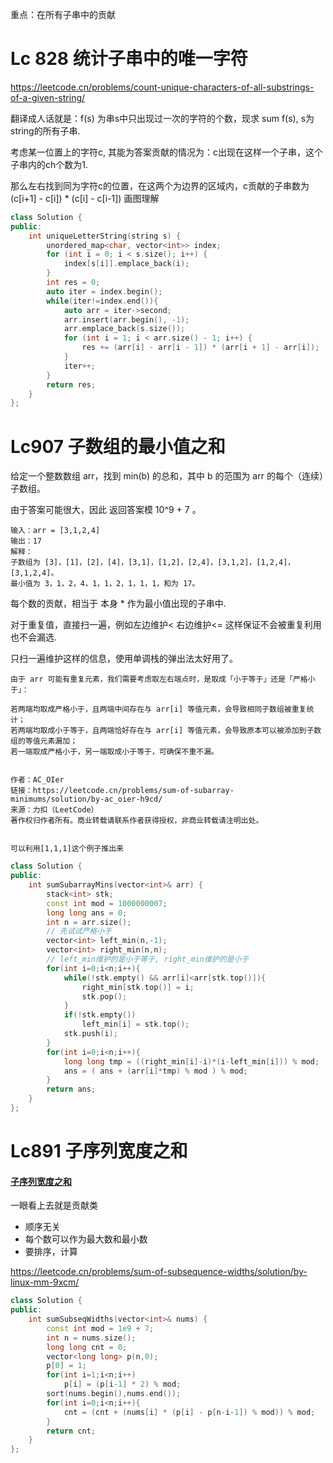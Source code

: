 重点：在所有子串中的贡献



# Lc 828 统计子串中的唯一字符

https://leetcode.cn/problems/count-unique-characters-of-all-substrings-of-a-given-string/

翻译成人话就是：f(s) 为串s中只出现过一次的字符的个数，现求 sum f(s), s为string的所有子串.

考虑某一位置上的字符c, 其能为答案贡献的情况为：c出现在这样一个子串，这个子串内的ch个数为1. 

那么左右找到同为字符c的位置，在这两个为边界的区域内，c贡献的子串数为 (c[i+1] - c[i]) * (c[i] - c[i-1]) 画图理解

```cpp
class Solution {
public:
    int uniqueLetterString(string s) {
        unordered_map<char, vector<int>> index;
        for (int i = 0; i < s.size(); i++) {
            index[s[i]].emplace_back(i);
        }
        int res = 0;
        auto iter = index.begin();
        while(iter!=index.end()){
            auto arr = iter->second;
            arr.insert(arr.begin(), -1);
            arr.emplace_back(s.size());
            for (int i = 1; i < arr.size() - 1; i++) {
                res += (arr[i] - arr[i - 1]) * (arr[i + 1] - arr[i]);
            }
            iter++;
        }
        return res;
    }
};
```



# Lc907 子数组的最小值之和

给定一个整数数组 arr，找到 min(b) 的总和，其中 b 的范围为 arr 的每个（连续）子数组。

由于答案可能很大，因此 返回答案模 10^9 + 7 。



```
输入：arr = [3,1,2,4]
输出：17
解释：
子数组为 [3]，[1]，[2]，[4]，[3,1]，[1,2]，[2,4]，[3,1,2]，[1,2,4]，[3,1,2,4]。 
最小值为 3，1，2，4，1，1，2，1，1，1，和为 17。

```



每个数的贡献，相当于 本身 * 作为最小值出现的子串中.

对于重复值，直接扫一遍，例如左边维护< 右边维护<= 这样保证不会被重复利用也不会漏选.

只扫一遍维护这样的信息，使用单调栈的弹出法太好用了。



```
由于 arr 可能有重复元素，我们需要考虑取左右端点时，是取成「小于等于」还是「严格小于」：

若两端均取成严格小于，且两端中间存在与 arr[i] 等值元素，会导致相同子数组被重复统计；
若两端均取成小于等于，且两端恰好存在与 arr[i] 等值元素，会导致原本可以被添加到子数组的等值元素漏加；
若一端取成严格小于，另一端取成小于等于，可确保不重不漏。


作者：AC_OIer
链接：https://leetcode.cn/problems/sum-of-subarray-minimums/solution/by-ac_oier-h9cd/
来源：力扣（LeetCode）
著作权归作者所有。商业转载请联系作者获得授权，非商业转载请注明出处。


可以利用[1,1,1]这个例子推出来
```



```c++
class Solution {
public:
    int sumSubarrayMins(vector<int>& arr) {
        stack<int> stk;
        const int mod = 1000000007;
        long long ans = 0;
        int n = arr.size();
        // 先试试严格小于
        vector<int> left_min(n,-1);
        vector<int> right_min(n,n);
        // left_min维护的是小于等于, right_min维护的是小于
        for(int i=0;i<n;i++){
            while(!stk.empty() && arr[i]<arr[stk.top()]){
                right_min[stk.top()] = i;
                stk.pop();
            }
            if(!stk.empty())
                left_min[i] = stk.top();
            stk.push(i);
        }
        for(int i=0;i<n;i++){
            long long tmp = ((right_min[i]-i)*(i-left_min[i])) % mod;
            ans = ( ans + (arr[i]*tmp) % mod ) % mod;
        }
        return ans;
    }
};
```





# Lc891 子序列宽度之和

#### [子序列宽度之和](https://leetcode.cn/problems/sum-of-subsequence-widths/)

一眼看上去就是贡献类

* 顺序无关
* 每个数可以作为最大数和最小数
* 要排序，计算

https://leetcode.cn/problems/sum-of-subsequence-widths/solution/by-linux-mm-9xcm/

```c++
class Solution {
public:
    int sumSubseqWidths(vector<int>& nums) {
        const int mod = 1e9 + 7;
        int n = nums.size();
        long long cnt = 0;
        vector<long long> p(n,0);
        p[0] = 1;
        for(int i=1;i<n;i++)
            p[i] = (p[i-1] * 2) % mod;
        sort(nums.begin(),nums.end());
        for(int i=0;i<n;i++){
            cnt = (cnt + (nums[i] * (p[i] - p[n-i-1]) % mod)) % mod;
        }
        return cnt;
    }
};
```

